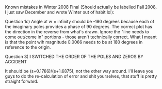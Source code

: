Known mistakes in Winter 2008 Final (Should actually be labelled Fall 2008, I just saw December and wrote Winter out of habit lol): 

Question 1c) Angle at w = infinity should be -180 degrees because each of the imaginary poles provides a phase of 90 degrees. The correct plot has the direction in the reverse from what's drawn. Ignore the "line needs to come out/come in" portions - those aren't technically correct. What I meant is that the point wih magnitude 0.0066 needs to be at 180 degrees in reference to the origin.

Question 3) I SWITCHED THE ORDER OF THE POLES AND ZEROS BY ACCIDENT

It should be (s+0.1786)/(s+1.6875), not the other way around. I'll leave you guys to do the re-calculation of error and shit yourselves, that stuff is pretty straight forward.
